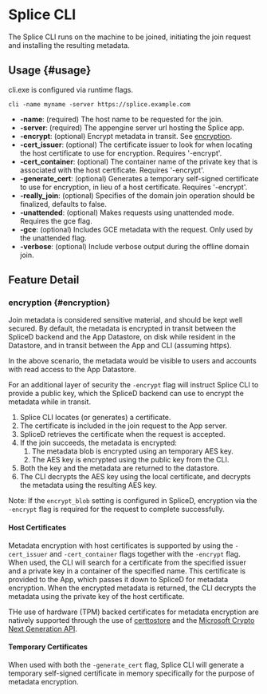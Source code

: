 # Splice CLI

The Splice CLI runs on the machine to be joined, initiating the join request and
installing the resulting metadata.

## Usage {#usage}

cli.exe is configured via runtime flags.

`cli -name myname -server https://splice.example.com`

*   **-name**: (required) The host name to be requested for the join.
*   **-server**: (required) The appengine server url hosting the Splice app.
*   **-encrypt**: (optional) Encrypt metadata in transit. See
    [encryption](#encryption).
*   **-cert_issuer**: (optional) The certificate issuer to look for when
    locating the host certificate to use for encryption. Requires '-encrypt'.
*   **-cert_container**: (optional) The container name of the private key that
    is associated with the host certificate. Requires '-encrypt'.
*   **-generate_cert**: (optional) Generates a temporary self-signed certificate
    to use for encryption, in lieu of a host certificate. Requires '-encrypt'.
*   **-really_join**: (optional) Specifies of the domain join operation should
    be finalized, defaults to false.
*   **-unattended**: (optional) Makes requests using unattended mode. Requires
    the gce flag.
*   **-gce**: (optional) Includes GCE metadata with the request. Only used by
    the unattended flag.
*   **-verbose**: (optional) Include verbose output during the offline domain
    join.

## Feature Detail

### encryption {#encryption}

Join metadata is considered sensitive material, and should be kept well secured.
By default, the metadata is encrypted in transit between the SpliceD backend and
the App Datastore, on disk while resident in the Datastore, and in transit
between the App and CLI (assuming https).

In the above scenario, the metadata would be visible to users and accounts with
read access to the App Datastore.

For an additional layer of security the `-encrypt` flag will instruct Splice CLI
to provide a public key, which the SpliceD backend can use to encrypt the
metadata while in transit.

1.  Splice CLI locates (or generates) a certificate.
1.  The certificate is included in the join request to the App server.
1.  SpliceD retrieves the certificate when the request is accepted.
1.  If the join succeeds, the metadata is encrypted:
    1.  The metadata blob is encrypted using an temporary AES key.
    1.  The AES key is encrypted using the public key from the CLI.
1.  Both the key and the metadata are returned to the datastore.
1.  The CLI decrypts the AES key using the local certificate, and decrypts the
    metadata using the resulting AES key.

Note: If the `encrypt_blob` setting is configured in SpliceD, encryption via the
`-encrypt` flag is required for the request to complete successfully.

#### Host Certificates

Metadata encryption with host certificates is supported by using the
`-cert_issuer` and `-cert_container` flags together with the `-encrypt` flag.
When used, the CLI will search for a certificate from the specified issuer and a
private key in a container of the specified name. This certificate is provided
to the App, which passes it down to SpliceD for metadata encryption. When the
encrypted metadata is returned, the CLI decrypts the metadata using the private
key of the host certificate.

THe use of hardware (TPM) backed certificates for metadata encryption are
natively supported through the use of
[certtostore](https://github.com/google/certtostore) and the
[Microsoft Crypto Next Generation API](https://msdn.microsoft.com/en-us/library/windows/desktop/aa376210\(v=vs.85\).aspx).

#### Temporary Certificates

When used with both the `-generate_cert` flag, Splice CLI will generate a
temporary self-signed certificate in memory specifically for the purpose of
metadata encryption.
